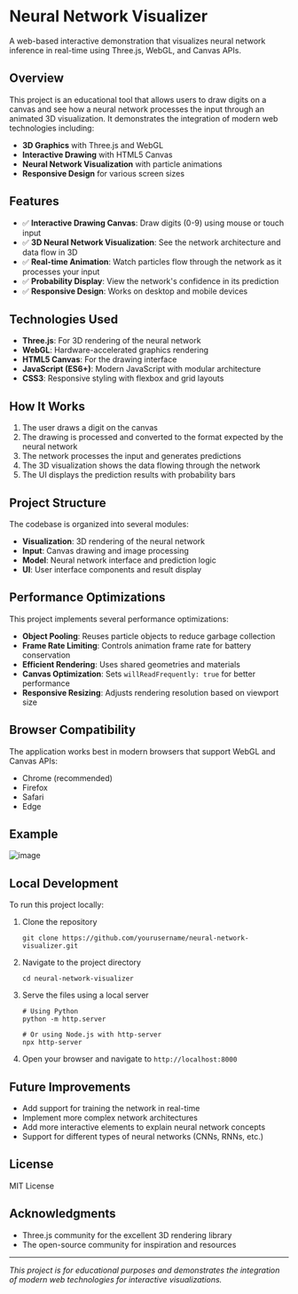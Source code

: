 # Neural Network Visualizer

A web-based interactive demonstration that visualizes neural network inference in real-time using Three.js, WebGL, and Canvas APIs.

## Overview

This project is an educational tool that allows users to draw digits on a canvas and see how a neural network processes the input through an animated 3D visualization. It demonstrates the integration of modern web technologies including:

- **3D Graphics** with Three.js and WebGL
- **Interactive Drawing** with HTML5 Canvas
- **Neural Network Visualization** with particle animations
- **Responsive Design** for various screen sizes

## Features

- ✅ **Interactive Drawing Canvas**: Draw digits (0-9) using mouse or touch input
- ✅ **3D Neural Network Visualization**: See the network architecture and data flow in 3D
- ✅ **Real-time Animation**: Watch particles flow through the network as it processes your input
- ✅ **Probability Display**: View the network's confidence in its prediction
- ✅ **Responsive Design**: Works on desktop and mobile devices

## Technologies Used

- **Three.js**: For 3D rendering of the neural network
- **WebGL**: Hardware-accelerated graphics rendering
- **HTML5 Canvas**: For the drawing interface
- **JavaScript (ES6+)**: Modern JavaScript with modular architecture
- **CSS3**: Responsive styling with flexbox and grid layouts

## How It Works

1. The user draws a digit on the canvas
2. The drawing is processed and converted to the format expected by the neural network
3. The network processes the input and generates predictions
4. The 3D visualization shows the data flowing through the network
5. The UI displays the prediction results with probability bars

## Project Structure

The codebase is organized into several modules:

- **Visualization**: 3D rendering of the neural network
- **Input**: Canvas drawing and image processing
- **Model**: Neural network interface and prediction logic
- **UI**: User interface components and result display

## Performance Optimizations

This project implements several performance optimizations:

- **Object Pooling**: Reuses particle objects to reduce garbage collection
- **Frame Rate Limiting**: Controls animation frame rate for battery conservation
- **Efficient Rendering**: Uses shared geometries and materials
- **Canvas Optimization**: Sets `willReadFrequently: true` for better performance
- **Responsive Resizing**: Adjusts rendering resolution based on viewport size

## Browser Compatibility

The application works best in modern browsers that support WebGL and Canvas APIs:
- Chrome (recommended)
- Firefox
- Safari
- Edge

## Example

![image](https://github.com/user-attachments/assets/0ed73f36-23b9-40e7-9980-1713254009bf)


## Local Development

To run this project locally:

1. Clone the repository
   ```
   git clone https://github.com/yourusername/neural-network-visualizer.git
   ```

2. Navigate to the project directory
   ```
   cd neural-network-visualizer
   ```

3. Serve the files using a local server
   ```
   # Using Python
   python -m http.server
   
   # Or using Node.js with http-server
   npx http-server
   ```

4. Open your browser and navigate to `http://localhost:8000`

## Future Improvements

- Add support for training the network in real-time
- Implement more complex network architectures
- Add more interactive elements to explain neural network concepts
- Support for different types of neural networks (CNNs, RNNs, etc.)

## License

MIT License

## Acknowledgments

- Three.js community for the excellent 3D rendering library
- The open-source community for inspiration and resources

---

*This project is for educational purposes and demonstrates the integration of modern web technologies for interactive visualizations.*
